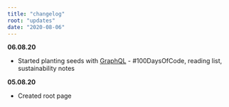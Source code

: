 ```yaml
---
title: "changelog"
root: "updates"
date: "2020-08-06"
---
```


**06.08.20**

- Started planting seeds with [GraphQL](https://graphql.org/) - #100DaysOfCode, reading list, sustainability notes

**05.08.20**

- Created root page
